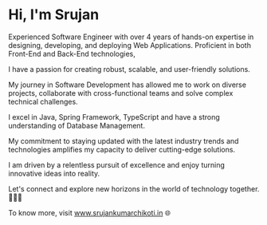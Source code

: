 # Hi, I'm Srujan

Experienced Software Engineer with over 4 years of hands-on expertise in designing, developing, and deploying Web Applications. Proficient in both Front-End and Back-End technologies,

I have a passion for creating robust, scalable, and user-friendly solutions.

My journey in Software Development has allowed me to work on diverse projects, collaborate with cross-functional teams and solve complex technical challenges. 

I excel in Java, Spring Framework, TypeScript and have a strong understanding of Database Management.

My commitment to staying updated with the latest industry trends and technologies amplifies my capacity to deliver cutting-edge solutions. 

I am driven by a relentless pursuit of excellence and enjoy turning innovative ideas into reality.

Let's connect and explore new horizons in the world of technology together. 👨‍💻🚀

To know more, visit www.srujankumarchikoti.in 🌐
